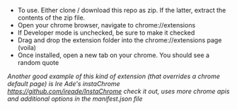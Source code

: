 - To use. Either clone / download this repo as zip. If the latter, extract the contents of the zip file.
- Open your chrome browser, navigate to chrome://extensions
- If Developer mode is unchecked, be sure to make it checked
- Drag and drop the extension folder into the chrome://extensions page (voila)
- Once installed, open a new tab on your chrome. You should see a random quote

_Another good example of this kind of extension (that overrides a chrome default page) is Ire Ade's instaChrome https://github.com/ireade/InstaChrome check it out, uses more chrome apis and additional options in the manifest.json file_

